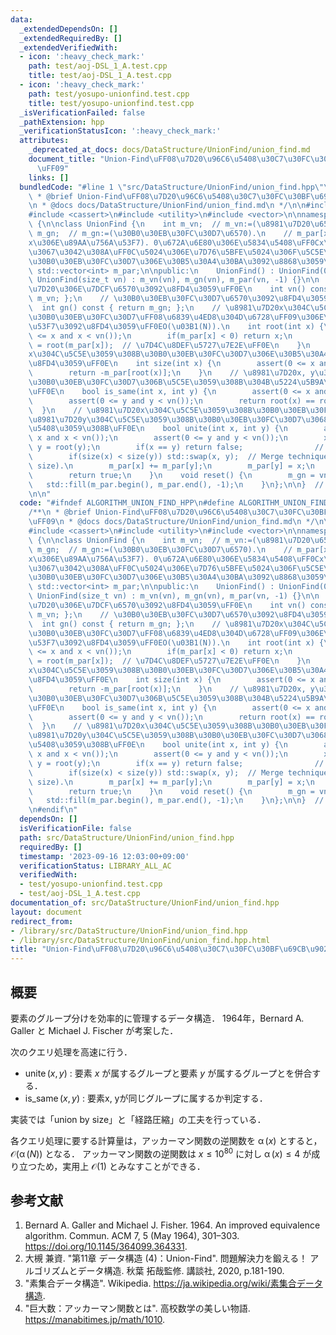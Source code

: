 ```yaml
---
data:
  _extendedDependsOn: []
  _extendedRequiredBy: []
  _extendedVerifiedWith:
  - icon: ':heavy_check_mark:'
    path: test/aoj-DSL_1_A.test.cpp
    title: test/aoj-DSL_1_A.test.cpp
  - icon: ':heavy_check_mark:'
    path: test/yosupo-unionfind.test.cpp
    title: test/yosupo-unionfind.test.cpp
  _isVerificationFailed: false
  _pathExtension: hpp
  _verificationStatusIcon: ':heavy_check_mark:'
  attributes:
    _deprecated_at_docs: docs/DataStructure/UnionFind/union_find.md
    document_title: "Union-Find\uFF08\u7D20\u96C6\u5408\u30C7\u30FC\u30BF\u69CB\u9020\
      \uFF09"
    links: []
  bundledCode: "#line 1 \"src/DataStructure/UnionFind/union_find.hpp\"\n\n\n\n/**\n\
    \ * @brief Union-Find\uFF08\u7D20\u96C6\u5408\u30C7\u30FC\u30BF\u69CB\u9020\uFF09\
    \n * @docs docs/DataStructure/UnionFind/union_find.md\n */\n\n#include <algorithm>\n\
    #include <cassert>\n#include <utility>\n#include <vector>\n\nnamespace algorithm\
    \ {\n\nclass UnionFind {\n    int m_vn;  // m_vn:=(\u8981\u7D20\u6570).\n    int\
    \ m_gn;  // m_gn:=(\u30B0\u30EB\u30FC\u30D7\u6570).\n    // m_par[x]:=(\u8981\u7D20\
    x\u306E\u89AA\u756A\u53F7). 0\u672A\u6E80\u306E\u5834\u5408\uFF0Cx\u306F\u6839\
    \u3067\u3042\u308A\uFF0C\u5024\u306E\u7D76\u5BFE\u5024\u306F\u5C5E\u3059\u308B\
    \u30B0\u30EB\u30FC\u30D7\u306E\u30B5\u30A4\u30BA\u3092\u8868\u3059\uFF0E\n   \
    \ std::vector<int> m_par;\n\npublic:\n    UnionFind() : UnionFind(0) {}\n    explicit\
    \ UnionFind(size_t vn) : m_vn(vn), m_gn(vn), m_par(vn, -1) {}\n\n    // \u8981\
    \u7D20\u306E\u7DCF\u6570\u3092\u8FD4\u3059\uFF0E\n    int vn() const { return\
    \ m_vn; };\n    // \u30B0\u30EB\u30FC\u30D7\u6570\u3092\u8FD4\u3059\uFF0E\n  \
    \  int gn() const { return m_gn; };\n    // \u8981\u7D20x\u304C\u5C5E\u3059\u308B\
    \u30B0\u30EB\u30FC\u30D7\uFF08\u6839\u4ED8\u304D\u6728\uFF09\u306E\u6839\u756A\
    \u53F7\u3092\u8FD4\u3059\uFF0EO(\u03B1(N)).\n    int root(int x) {\n        assert(0\
    \ <= x and x < vn());\n        if(m_par[x] < 0) return x;\n        return m_par[x]\
    \ = root(m_par[x]);  // \u7D4C\u8DEF\u5727\u7E2E\uFF0E\n    }\n    // \u8981\u7D20\
    x\u304C\u5C5E\u3059\u308B\u30B0\u30EB\u30FC\u30D7\u306E\u30B5\u30A4\u30BA\u3092\
    \u8FD4\u3059\uFF0E\n    int size(int x) {\n        assert(0 <= x and x < vn());\n\
    \        return -m_par[root(x)];\n    }\n    // \u8981\u7D20x, y\u304C\u540C\u3058\
    \u30B0\u30EB\u30FC\u30D7\u306B\u5C5E\u3059\u308B\u304B\u5224\u5B9A\u3059\u308B\
    \uFF0E\n    bool is_same(int x, int y) {\n        assert(0 <= x and x < vn());\n\
    \        assert(0 <= y and y < vn());\n        return root(x) == root(y);\n  \
    \  }\n    // \u8981\u7D20x\u304C\u5C5E\u3059\u308B\u30B0\u30EB\u30FC\u30D7\u3068\
    \u8981\u7D20y\u304C\u5C5E\u3059\u308B\u30B0\u30EB\u30FC\u30D7\u3068\u3092\u4F75\
    \u5408\u3059\u308B\uFF0E\n    bool unite(int x, int y) {\n        assert(0 <=\
    \ x and x < vn());\n        assert(0 <= y and y < vn());\n        x = root(x),\
    \ y = root(y);\n        if(x == y) return false;                // Do nothing.\n\
    \        if(size(x) < size(y)) std::swap(x, y);  // Merge technique (union by\
    \ size).\n        m_par[x] += m_par[y];\n        m_par[y] = x;\n        m_gn--;\n\
    \        return true;\n    }\n    void reset() {\n        m_gn = vn();\n     \
    \   std::fill(m_par.begin(), m_par.end(), -1);\n    }\n};\n\n}  // namespace algorithm\n\
    \n\n"
  code: "#ifndef ALGORITHM_UNION_FIND_HPP\n#define ALGORITHM_UNION_FIND_HPP 1\n\n\
    /**\n * @brief Union-Find\uFF08\u7D20\u96C6\u5408\u30C7\u30FC\u30BF\u69CB\u9020\
    \uFF09\n * @docs docs/DataStructure/UnionFind/union_find.md\n */\n\n#include <algorithm>\n\
    #include <cassert>\n#include <utility>\n#include <vector>\n\nnamespace algorithm\
    \ {\n\nclass UnionFind {\n    int m_vn;  // m_vn:=(\u8981\u7D20\u6570).\n    int\
    \ m_gn;  // m_gn:=(\u30B0\u30EB\u30FC\u30D7\u6570).\n    // m_par[x]:=(\u8981\u7D20\
    x\u306E\u89AA\u756A\u53F7). 0\u672A\u6E80\u306E\u5834\u5408\uFF0Cx\u306F\u6839\
    \u3067\u3042\u308A\uFF0C\u5024\u306E\u7D76\u5BFE\u5024\u306F\u5C5E\u3059\u308B\
    \u30B0\u30EB\u30FC\u30D7\u306E\u30B5\u30A4\u30BA\u3092\u8868\u3059\uFF0E\n   \
    \ std::vector<int> m_par;\n\npublic:\n    UnionFind() : UnionFind(0) {}\n    explicit\
    \ UnionFind(size_t vn) : m_vn(vn), m_gn(vn), m_par(vn, -1) {}\n\n    // \u8981\
    \u7D20\u306E\u7DCF\u6570\u3092\u8FD4\u3059\uFF0E\n    int vn() const { return\
    \ m_vn; };\n    // \u30B0\u30EB\u30FC\u30D7\u6570\u3092\u8FD4\u3059\uFF0E\n  \
    \  int gn() const { return m_gn; };\n    // \u8981\u7D20x\u304C\u5C5E\u3059\u308B\
    \u30B0\u30EB\u30FC\u30D7\uFF08\u6839\u4ED8\u304D\u6728\uFF09\u306E\u6839\u756A\
    \u53F7\u3092\u8FD4\u3059\uFF0EO(\u03B1(N)).\n    int root(int x) {\n        assert(0\
    \ <= x and x < vn());\n        if(m_par[x] < 0) return x;\n        return m_par[x]\
    \ = root(m_par[x]);  // \u7D4C\u8DEF\u5727\u7E2E\uFF0E\n    }\n    // \u8981\u7D20\
    x\u304C\u5C5E\u3059\u308B\u30B0\u30EB\u30FC\u30D7\u306E\u30B5\u30A4\u30BA\u3092\
    \u8FD4\u3059\uFF0E\n    int size(int x) {\n        assert(0 <= x and x < vn());\n\
    \        return -m_par[root(x)];\n    }\n    // \u8981\u7D20x, y\u304C\u540C\u3058\
    \u30B0\u30EB\u30FC\u30D7\u306B\u5C5E\u3059\u308B\u304B\u5224\u5B9A\u3059\u308B\
    \uFF0E\n    bool is_same(int x, int y) {\n        assert(0 <= x and x < vn());\n\
    \        assert(0 <= y and y < vn());\n        return root(x) == root(y);\n  \
    \  }\n    // \u8981\u7D20x\u304C\u5C5E\u3059\u308B\u30B0\u30EB\u30FC\u30D7\u3068\
    \u8981\u7D20y\u304C\u5C5E\u3059\u308B\u30B0\u30EB\u30FC\u30D7\u3068\u3092\u4F75\
    \u5408\u3059\u308B\uFF0E\n    bool unite(int x, int y) {\n        assert(0 <=\
    \ x and x < vn());\n        assert(0 <= y and y < vn());\n        x = root(x),\
    \ y = root(y);\n        if(x == y) return false;                // Do nothing.\n\
    \        if(size(x) < size(y)) std::swap(x, y);  // Merge technique (union by\
    \ size).\n        m_par[x] += m_par[y];\n        m_par[y] = x;\n        m_gn--;\n\
    \        return true;\n    }\n    void reset() {\n        m_gn = vn();\n     \
    \   std::fill(m_par.begin(), m_par.end(), -1);\n    }\n};\n\n}  // namespace algorithm\n\
    \n#endif\n"
  dependsOn: []
  isVerificationFile: false
  path: src/DataStructure/UnionFind/union_find.hpp
  requiredBy: []
  timestamp: '2023-09-16 12:03:00+09:00'
  verificationStatus: LIBRARY_ALL_AC
  verifiedWith:
  - test/yosupo-unionfind.test.cpp
  - test/aoj-DSL_1_A.test.cpp
documentation_of: src/DataStructure/UnionFind/union_find.hpp
layout: document
redirect_from:
- /library/src/DataStructure/UnionFind/union_find.hpp
- /library/src/DataStructure/UnionFind/union_find.hpp.html
title: "Union-Find\uFF08\u7D20\u96C6\u5408\u30C7\u30FC\u30BF\u69CB\u9020\uFF09"
---
```

## 概要

要素のグループ分けを効率的に管理するデータ構造．
1964年，Bernard A. Galler と Michael J. Fischer が考案した．

次のクエリ処理を高速に行う．

- $\operatorname{unite}(x, y)$ : 要素 $x$ が属するグループと要素 $y$ が属するグループとを併合する．
- $\operatorname{is\_same}(x, y)$ : 要素x, yが同じグループに属するか判定する．

実装では「union by size」と「経路圧縮」の工夫を行っている．

各クエリ処理に要する計算量は，アッカーマン関数の逆関数を $\operatorname{\alpha}(x)$ とすると，$\mathcal{O}(\operatorname{\alpha}(N))$ となる．
アッカーマン関数の逆関数は $x \leq 10^{80}$ に対し $\operatorname{\alpha}(x) \leq 4$ が成り立つため，実用上 $\mathcal{O}(1)$ とみなすことができる．


## 参考文献

1. Bernard A. Galler and Michael J. Fisher. 1964. An improved equivalence algorithm. Commun. ACM 7, 5 (May 1964), 301–303. <https://doi.org/10.1145/364099.364331>.
1. 大槻 兼資. "第11章 データ構造 (4)：Union-Find". 問題解決力を鍛える！ アルゴリズムとデータ構造. 秋葉 拓哉監修. 講談社, 2020, p.181-190. 
1. "素集合データ構造". Wikipedia. <https://ja.wikipedia.org/wiki/素集合データ構造>.
1. "巨大数：アッカーマン関数とは". 高校数学の美しい物語. <https://manabitimes.jp/math/1010>.
